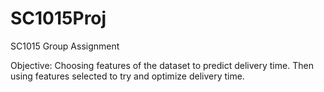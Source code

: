 # SC1015Proj
SC1015 Group Assignment

Objective: Choosing features of the dataset to predict delivery time. Then using features selected to try and optimize delivery time.
